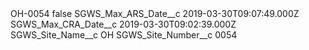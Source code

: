<?xml version="1.0" encoding="UTF-8"?>
<CustomMetadata xmlns="http://soap.sforce.com/2006/04/metadata" xmlns:xsi="http://www.w3.org/2001/XMLSchema-instance" xmlns:xsd="http://www.w3.org/2001/XMLSchema">
    <label>OH-0054</label>
    <protected>false</protected>
    <values>
        <field>SGWS_Max_ARS_Date__c</field>
        <value xsi:type="xsd:dateTime">2019-03-30T09:07:49.000Z</value>
    </values>
    <values>
        <field>SGWS_Max_CRA_Date__c</field>
        <value xsi:type="xsd:dateTime">2019-03-30T09:02:39.000Z</value>
    </values>
    <values>
        <field>SGWS_Site_Name__c</field>
        <value xsi:type="xsd:string">OH</value>
    </values>
    <values>
        <field>SGWS_Site_Number__c</field>
        <value xsi:type="xsd:string">0054</value>
    </values>
</CustomMetadata>
